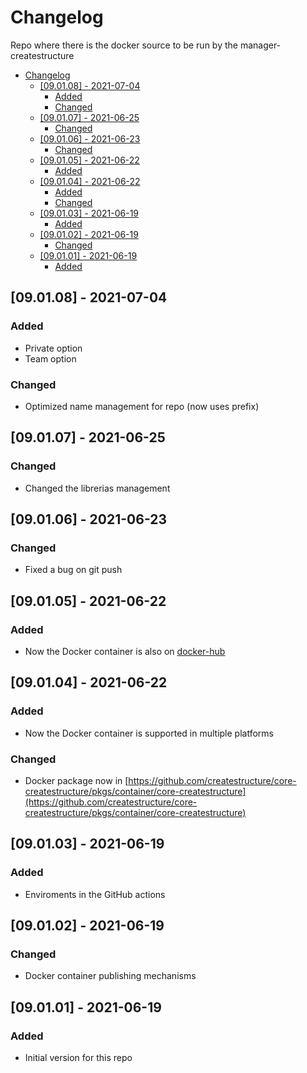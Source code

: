 # Changelog
Repo where there is the docker source to be run by the manager-createstructure

- [Changelog](#changelog)
  - [[09.01.08] - 2021-07-04](#090108---2021-07-04)
    - [Added](#added)
    - [Changed](#changed)
  - [[09.01.07] - 2021-06-25](#090107---2021-06-25)
    - [Changed](#changed-1)
  - [[09.01.06] - 2021-06-23](#090106---2021-06-23)
    - [Changed](#changed-2)
  - [[09.01.05] - 2021-06-22](#090105---2021-06-22)
    - [Added](#added-1)
  - [[09.01.04] - 2021-06-22](#090104---2021-06-22)
    - [Added](#added-2)
    - [Changed](#changed-3)
  - [[09.01.03] - 2021-06-19](#090103---2021-06-19)
    - [Added](#added-3)
  - [[09.01.02] - 2021-06-19](#090102---2021-06-19)
    - [Changed](#changed-4)
  - [[09.01.01] - 2021-06-19](#090101---2021-06-19)
    - [Added](#added-4)

## [09.01.08] - 2021-07-04
### Added
- Private option
- Team option
### Changed
- Optimized name management for repo (now uses prefix)

## [09.01.07] - 2021-06-25
### Changed
- Changed the librerias management

## [09.01.06] - 2021-06-23
### Changed
- Fixed a bug on git push

## [09.01.05] - 2021-06-22
### Added
- Now the Docker container is also on [docker-hub](https://hub.docker.com/repository/docker/createstructure/core-createstructure)
 
## [09.01.04] - 2021-06-22
### Added
- Now the Docker container is supported in multiple platforms
### Changed
- Docker package now in [https://github.com/createstructure/core-createstructure/pkgs/container/core-createstructure](https://github.com/createstructure/core-createstructure/pkgs/container/core-createstructure)

## [09.01.03] - 2021-06-19
### Added
- Enviroments in the GitHub actions

## [09.01.02] - 2021-06-19
### Changed
- Docker container publishing mechanisms

## [09.01.01] - 2021-06-19
### Added
- Initial version for this repo
